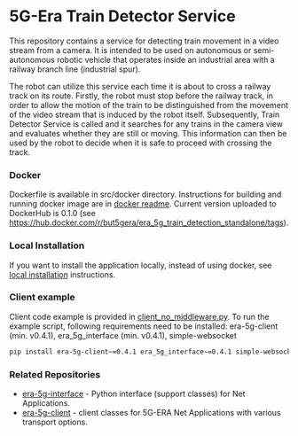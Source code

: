 
# 5G-Era Train Detector Service

This repository contains a service for detecting train movement in a video stream from a camera. It is intended to be used on autonomous or semi-autonomous robotic vehicle that operates inside an industrial area with a railway branch line (industrial spur). 

The robot can utilize this service each time it is about to cross a railway track on its route. Firstly, the robot must stop before the railway track, in order to allow the motion of the train to be distinguished from the movement of the video stream that is induced by the robot itself. Subsequently, Train Detector Service is called and it searches for any trains in the camera view and evaluates whether they are still or moving. This information can then be used by the robot to decide when it is safe to proceed with crossing the track.


### Docker 

Dockerfile is available in src/docker directory. Instructions for building and running docker image are in [docker readme](/src/docker/README.md). Current version uploaded to DockerHub is 0.1.0 (see https://hub.docker.com/r/but5gera/era_5g_train_detection_standalone/tags).


### Local Installation

If you want to install the application locally, instead of using docker, see [local installation](local_installation.md) instructions.


### Client example

Client code example is provided in [client_no_middleware.py](/examples/python/client_no_middleware.py). To run the example script, following requirements need to be installed: era-5g-client (min. v0.4.1), era_5g_interface (min. v0.4.1), simple-websocket

```bash
pip install era-5g-client~=0.4.1 era_5g_interface~=0.4.1 simple-websocket
```
### Related Repositories

- [era-5g-interface](https://github.com/5G-ERA/era-5g-interface) - Python interface (support classes) for Net Applications.
- [era-5g-client](https://github.com/5G-ERA/era-5g-client) - client classes for 5G-ERA Net Applications with various transport options.


